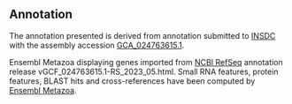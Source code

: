 **Annotation**
----------

The annotation presented is derived from annotation submitted to
[INSDC](http://www.insdc.org) with the assembly accession [GCA\_024763615.1](http://www.ebi.ac.uk/ena/data/view/GCA_024763615.1).

Ensembl Metazoa displaying genes imported from [NCBI RefSeq](https://www.ncbi.nlm.nih.gov/genome/annotation_euk/Phlebotomus_papatasi/GCF_024763615.1-RS_2023_05.html) annotation release vGCF_024763615.1-RS_2023_05.html.
Small RNA features, protein features, BLAST hits and cross-references have been
computed by [Ensembl Metazoa](https://metazoa.ensembl.org/info/genome/annotation/index.html).
